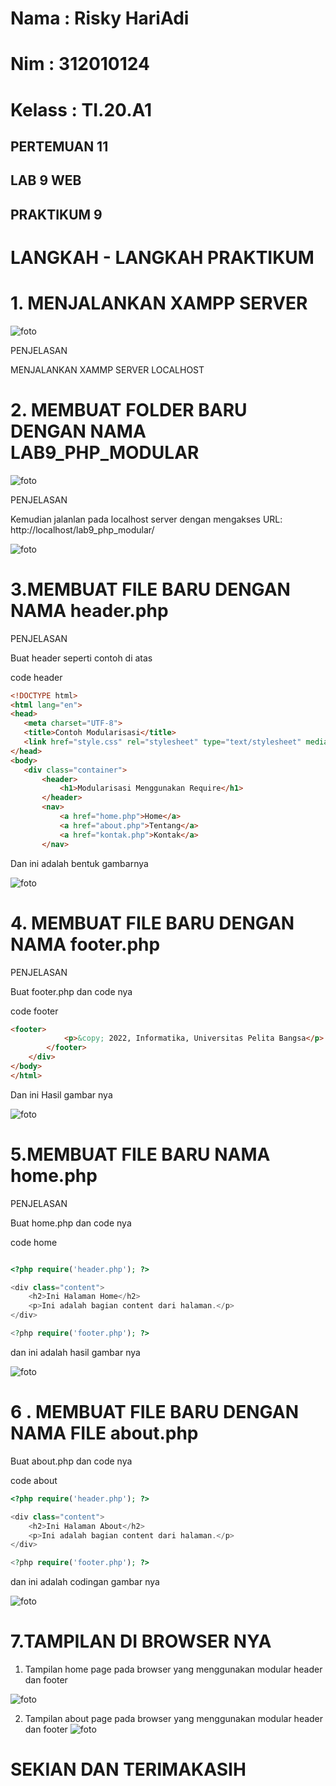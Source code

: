 # Nama      : Risky HariAdi
# Nim       : 312010124
# Kelass    : TI.20.A1

## PERTEMUAN 11
## LAB 9 WEB
## PRAKTIKUM 9

# LANGKAH - LANGKAH PRAKTIKUM

# 1. MENJALANKAN XAMPP SERVER

![foto](foto/1.png)

PENJELASAN 

MENJALANKAN XAMMP SERVER LOCALHOST

# 2. MEMBUAT FOLDER BARU DENGAN NAMA LAB9_PHP_MODULAR

![foto](foto/2.png)

PENJELASAN

Kemudian jalanlan pada localhost server dengan mengakses URL: http://localhost/lab9_php_modular/

![foto](foto/3.png)

# 3.MEMBUAT FILE BARU DENGAN NAMA header.php


PENJELASAN

Buat header seperti contoh di atas

code header

```html
<!DOCTYPE html>
<html lang="en">
<head>
   <meta charset="UTF-8">
   <title>Contoh Modularisasi</title>
   <link href="style.css" rel="stylesheet" type="text/stylesheet" media="screen" />
</head>
<body>
   <div class="container">
       <header>
           <h1>Modularisasi Menggunakan Require</h1>
       </header>
       <nav>
           <a href="home.php">Home</a>
           <a href="about.php">Tentang</a>
           <a href="kontak.php">Kontak</a>
       </nav>
```
Dan ini adalah bentuk gambarnya

![foto](foto/4.png)

# 4. MEMBUAT FILE BARU DENGAN NAMA footer.php

PENJELASAN

Buat footer.php dan code nya

code footer
```html
<footer>
            <p>&copy; 2022, Informatika, Universitas Pelita Bangsa</p>
        </footer>
    </div>
</body>
</html>
```
Dan ini Hasil gambar nya

![foto](foto/5.png)
 
# 5.MEMBUAT FILE BARU NAMA home.php


PENJELASAN

Buat home.php dan code nya

code home
```php

<?php require('header.php'); ?>

<div class="content">
    <h2>Ini Halaman Home</h2>
    <p>Ini adalah bagian content dari halaman.</p>
</div>

<?php require('footer.php'); ?>

```
dan ini adalah hasil gambar nya

![foto](foto/6.png)

# 6 . MEMBUAT FILE BARU DENGAN NAMA FILE about.php

Buat about.php dan code nya

code about
```php
<?php require('header.php'); ?>

<div class="content">
    <h2>Ini Halaman About</h2>
    <p>Ini adalah bagian content dari halaman.</p>
</div>

<?php require('footer.php'); ?>

```
dan ini adalah codingan gambar nya

![foto](foto/7.png)

# 7.TAMPILAN DI BROWSER NYA

1. Tampilan home page pada browser yang menggunakan modular header dan footer

![foto](foto/8.png)

2. Tampilan about page pada browser yang menggunakan modular header dan footer
![foto](foto/9.png)


# SEKIAN DAN TERIMAKASIH
